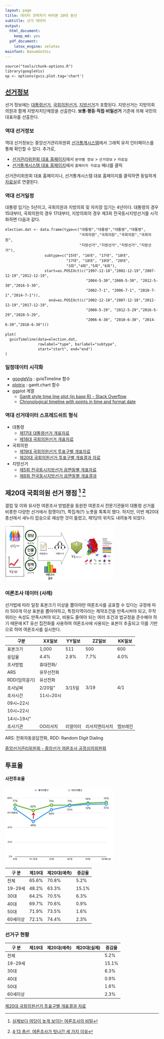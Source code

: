 ```yaml
---
layout: page
title: 데이터 과학자가 바라본 20대 총선
subtitle: 선거 데이터
output:
  html_document: 
    keep_md: yes
  pdf_document:
    latex_engine: xelatex
mainfont: NanumGothic
---
```



~~~{.r}
source("tools/chunk-options.R")
library(googleVis)
op <- options(gvis.plot.tag='chart')
~~~

## [선거정보](https://ko.wikipedia.org/wiki/대한민국의_선거)

선거 정보에는 [대통령선거](https://ko.wikipedia.org/wiki/대한민국의_대통령_선거), 
[국회의원선거](https://ko.wikipedia.org/wiki/대한민국_제20대_국회의원_선거), 
[지방선거](https://ko.wikipedia.org/wiki/대한민국의_지방_선거)가 포함된다. 지방선거는
지방의회 의원과 함께 지방자치단체장을 선출한다. __보통·평등·직접·비밀선거__ 기준에 의해 국민의 대표자를 선출한다. 

### 역대 선거정보

역대 선거정보는 중앙선거관리위원회 [선거통계시스템](http://info.nec.go.kr/)에서 그래픽 유저 인터페이스를 통해 확인할 수 있다.
추가로, 

* [선거관리위원회 대표 홈페이지](http://www.nec.go.kr)에서  `분야별 정보` > `선거정보` > `자료실`
* [선거통계시스템 대표 홈페이지](http://info.nec.go.kr)에서 `홈페이지 자료실` 배너를 클릭

선거관리위원회 대표 홈페이지나, 선거통계시스템 대표 홈페이지를 클릭하면 동일하게 [자료실](http://www.nec.go.kr/portal/bbs/list/B0000338.do?menuNo=200061)로 연결된다.

### 역대 선거일정

대통령 임기는 5년이고, 국회의원과 지방의회 및 자치장 임기는 4년이다. 대통령의 경우 15대부터, 국회의원의 경우
17대부터, 지방의회의 경우 제3회 전국동시지방선거를 시각화하면 다음과 같다.


~~~{.r}
election.dat <- data.frame(type=c("대통령","대통령","대통령","대통령",
                                  "국회의원","국회의원","국회의원","국회의원",
                                  "지방선거","지방선거","지방선거","지방선거"),
                  subtype=c("15대", "16대", "17대", "18대",
                            "17대", "18대", "19대", "20대",
                            "3회","4회","5회","6회"),
                  start=as.POSIXct(c("1997-12-18","2002-12-19","2007-12-19","2012-12-19",
                                     "2004-5-30","2008-5-30", "2012-5-30","2016-5-30",
                                     "2002-7-1", "2006-7-1", "2010-7-1","2014-7-1")),
                    end=as.POSIXct(c("2002-12-18","2007-12-18","2012-12-19","2017-12-19",
                                     "2008-5-29", "2012-5-29","2016-5-29","2020-5-29",
                                     "2006-6-30", "2010-6-30", "2014-6-30","2018-6-30")))

plot(
  gvisTimeline(data=election.dat, 
               rowlabel="type", barlabel="subtype", 
               start="start", end="end")
)
~~~

<!-- Timeline generated in R 3.2.4 by googleVis 0.5.10 package -->
<!-- Fri Apr 29 13:40:09 2016 -->


<!-- jsHeader -->
<script type="text/javascript">
 
// jsData 
function gvisDataTimelineID466d548d7a24 () {
var data = new google.visualization.DataTable();
var datajson =
[
 [
 "대통령",
"15대",
new Date(1997,11,18,0,0,0),
new Date(2002,11,18,0,0,0) 
],
[
 "대통령",
"16대",
new Date(2002,11,19,0,0,0),
new Date(2007,11,18,0,0,0) 
],
[
 "대통령",
"17대",
new Date(2007,11,19,0,0,0),
new Date(2012,11,19,0,0,0) 
],
[
 "대통령",
"18대",
new Date(2012,11,19,0,0,0),
new Date(2017,11,19,0,0,0) 
],
[
 "국회의원",
"17대",
new Date(2004,4,30,0,0,0),
new Date(2008,4,29,0,0,0) 
],
[
 "국회의원",
"18대",
new Date(2008,4,30,0,0,0),
new Date(2012,4,29,0,0,0) 
],
[
 "국회의원",
"19대",
new Date(2012,4,30,0,0,0),
new Date(2016,4,29,0,0,0) 
],
[
 "국회의원",
"20대",
new Date(2016,4,30,0,0,0),
new Date(2020,4,29,0,0,0) 
],
[
 "지방선거",
"3회",
new Date(2002,6,1,0,0,0),
new Date(2006,5,30,0,0,0) 
],
[
 "지방선거",
"4회",
new Date(2006,6,1,0,0,0),
new Date(2010,5,30,0,0,0) 
],
[
 "지방선거",
"5회",
new Date(2010,6,1,0,0,0),
new Date(2014,5,30,0,0,0) 
],
[
 "지방선거",
"6회",
new Date(2014,6,1,0,0,0),
new Date(2018,5,30,0,0,0) 
] 
];
data.addColumn('string','type');
data.addColumn('string','subtype');
data.addColumn('datetime','start');
data.addColumn('datetime','end');
data.addRows(datajson);
return(data);
}
 
// jsDrawChart
function drawChartTimelineID466d548d7a24() {
var data = gvisDataTimelineID466d548d7a24();
var options = {};
options["width"] =    600;
options["height"] =    200;

    var chart = new google.visualization.Timeline(
    document.getElementById('TimelineID466d548d7a24')
    );
    chart.draw(data,options);
    

}
  
 
// jsDisplayChart
(function() {
var pkgs = window.__gvisPackages = window.__gvisPackages || [];
var callbacks = window.__gvisCallbacks = window.__gvisCallbacks || [];
var chartid = "timeline";
  
// Manually see if chartid is in pkgs (not all browsers support Array.indexOf)
var i, newPackage = true;
for (i = 0; newPackage && i < pkgs.length; i++) {
if (pkgs[i] === chartid)
newPackage = false;
}
if (newPackage)
  pkgs.push(chartid);
  
// Add the drawChart function to the global list of callbacks
callbacks.push(drawChartTimelineID466d548d7a24);
})();
function displayChartTimelineID466d548d7a24() {
  var pkgs = window.__gvisPackages = window.__gvisPackages || [];
  var callbacks = window.__gvisCallbacks = window.__gvisCallbacks || [];
  window.clearTimeout(window.__gvisLoad);
  // The timeout is set to 100 because otherwise the container div we are
  // targeting might not be part of the document yet
  window.__gvisLoad = setTimeout(function() {
  var pkgCount = pkgs.length;
  google.load("visualization", "1", { packages:pkgs, callback: function() {
  if (pkgCount != pkgs.length) {
  // Race condition where another setTimeout call snuck in after us; if
  // that call added a package, we must not shift its callback
  return;
}
while (callbacks.length > 0)
callbacks.shift()();
} });
}, 100);
}
 
// jsFooter
</script>
 
<!-- jsChart -->  
<script type="text/javascript" src="https://www.google.com/jsapi?callback=displayChartTimelineID466d548d7a24"></script>
 
<!-- divChart -->
  
<div id="TimelineID466d548d7a24" 
  style="width: 600; height: 200;">
</div>

### 일정데이터 시각화

* [googleVis](https://cran.r-project.org/web/packages/googleVis/) : gvisTimeline 함수
* [plotrix](https://cran.r-project.org/web/packages/plotrix/index.html) : gantt.chart 함수
* ggplot 계열
  * [Gantt style time line plot (in base R) - Stack Overflow](http://stackoverflow.com/questions/9862519/gantt-style-time-line-plot-in-base-r)
  * [Chronological timeline with points in time and format date](http://stackoverflow.com/questions/20695311/chronological-timeline-with-points-in-time-and-format-date)

### 역대 선거데이터 스프레드쉬트 형식

* 대통령
  * [제17대 대통령선거 개표자료](http://www.nec.go.kr/portal/bbs/view/B0000338/4742.do?menuNo=200061&searchYear=&searchMonth=&searchWrd=%EB%8C%80%ED%86%B5%EB%A0%B9&searchCnd=3&viewType=&pageIndex=2&section=&searchOption1=)
  * [제18대 국회의원선거 개표자료](http://www.nec.go.kr/portal/bbs/view/B0000338/4739.do?menuNo=200061&searchYear=&searchMonth=&searchWrd=%EC%A0%9C18%EB%8C%80&searchCnd=3&viewType=&pageIndex=2&section=&searchOption1=)
* 국회의원
  * [제19대 국회의원선거 투표구별 개표자료](http://www.nec.go.kr/portal/bbs/view/B0000338/4793.do?menuNo=200061&searchYear=&searchMonth=&searchWrd=%EA%B5%AD%ED%9A%8C%EC%9D%98%EC%9B%90&searchCnd=3&viewType=&pageIndex=2&section=&searchOption1=)
  * [제20대 국회의원선거 투표구별 개표결과 자료](http://www.nec.go.kr/portal/bbs/view/B0000338/33643.do?menuNo=200061&searchYear=&searchMonth=&searchWrd=&searchCnd=&viewType=&pageIndex=1&section=&searchOption1=)
* 지방선거
  * [제5회 전국동시지방선거 읍면동별 개표자료](http://www.nec.go.kr/portal/bbs/view/B0000338/4730.do?menuNo=200061&searchYear=&searchMonth=&searchWrd=%EC%A0%84%EA%B5%AD%EB%8F%99%EC%8B%9C%EC%A7%80%EB%B0%A9%EC%84%A0%EA%B1%B0&searchCnd=3&viewType=&pageIndex=2&section=&searchOption1=)
  * [제6회 전국동시지방선거 읍면동별 개표결과](http://www.nec.go.kr/portal/bbs/view/B0000338/25013.do?menuNo=200061&searchYear=2015&searchMonth=01&searchWrd=&searchCnd=&viewType=&pageIndex=1&section=&searchOption1=)


## 제20대 국회의원 선거 쟁점 [^survey-fail01] [^survey-fail02]

갤럽 및 이와 유사한 여론조사 방법론을 동원한 여론조사 전문기관들이 대통령 선거를 비롯한
다양한 선거에서 점쟁이(?), 쪽집게(?) 노릇을 톡톡히 했다. 하지만, 이번 제20대 총선에서 
새누리 압승으로 예상한 것이 틀렸고, 제1당의 위치도 내려놓게 되었다.

[^survey-fail01]: [실제보다 여당이 높게 보이는 여론조사의 비밀](http://www.mediatoday.co.kr/?mod=news&act=articleView&idxno=129177)
[^survey-fail02]: [4‧13 총선, 여론조사가 빗나간 세 가지 이유](http://www.mediatoday.co.kr/?mod=news&act=articleView&idxno=129414)

<img src="fig/lawmaker-overview.png" alt="제20대 총선 개요" width="70%" />












### 여론조사 데이터 (사례)

선거법에 따라 일정 표본크기 이상을 뽑아야만 여론조사를 공표할 수 있다는 규정에 따라 500개 이상
표본을 뽑아야하고, 특정지역이라는 제약조건을 만족시켜야 되고, 무작위라는 속성도 만족시켜야 되고,
비용도 줄여야 되는 여러 조건과 법규정을 준수해야 하기 때문에 KT 유선 집전화를 사용하여 
여론조사에 사용되는 표본이 추출되고 이를 기반으로 하여 여론조사를 실시한다.

| 구분    | XX일보      |   YY일보  | ZZ일보       |  KK일보      |
|--------|------------|----------|-------------|-------------|
| 표본크기	 | 1,000	  |   511	 |  500        |  600        |
| 응답율	 |  4.4%	  |   2.8%	 |  7.7%       |  4.0%       |
| 조사방법	 | 휴대전화/
ARS |  유무선전화 |
 RDD(임의걸기) |  유선전화      |    
| 조사날짜	 | 2/20일"	  |  3/15일	 | 3/19        |  4/1        |
| 조사시간	 | 11시~20시   | 
09시~22시 |  
10시~22시   |   
14시~19시" |
| 조사기관	 | OO리서치	  |  리얼미터	 | 리서치앤리서치  |  엠브레인     |

ARS: 전화자동응답전화, RDD: Random Digit Dialing


[중앙선거관리위원회 - 중앙선거 여론조사 공정심의위원회](https://www.nesdc.go.kr/)




## 투표율

#### 사전투표율

<img src="fig/pre-voting-survey.png" alt="사전 투표율" width="70%" />

|  구 분  |  제19대   | 제20대(예측) |  증감율 |
|---------|---------|-----------|--------|
| 전체	  |  65.6%	|70.8%	    |  5.2%  |
| 19-29세  |  48.2%	|63.3%	    |  15.1% |
| 30대	  |  64.2%	|70.5%	    |  6.3%  |
| 40대	  |  69.7%	|70.6%	    |  0.9%  |
| 50대	  |  71.9%	|73.5%	    |  1.6%  |
| 60세이상  |  72.1%	|74.4%	    |  2.3%  |

### 선거구 현황

|  구 분  |  제19대   | 제20대(예측) |제20대(실제)|  증감율 |
|---------|---------|-----------|----------|-------|
| 전체	  |     	|    	    |          | 5.2%  |
| 19-29세  |     	|    	    |          | 15.1% |
| 30대	  |     	|    	    |          | 6.3%  |
| 40대	  |     	|    	    |          | 0.9%  |
| 50대	  |     	|    	    |          | 1.6%  |
| 60세이상  |     	|    	    |          | 2.3%  |

[제20대 국회의원선거 투표구별 개표결과 자료](http://www.nec.go.kr/portal/bbs/list/B0000338.do?menuNo=200061)

